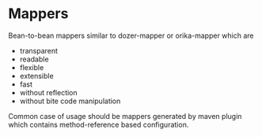 # Mappers

Bean-to-bean mappers similar to dozer-mapper or orika-mapper which are
* transparent
* readable
* flexible
* extensible 
* fast
* without reflection
* without bite code manipulation

Common case of usage should be mappers generated by maven plugin
 which contains method-reference based configuration. 

